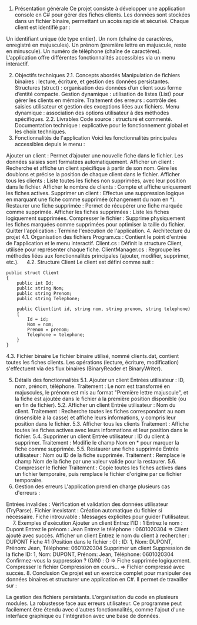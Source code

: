 1. Présentation générale
Ce projet consiste à développer une application console en C# pour gérer des fiches clients. Les données sont stockées dans un fichier binaire, permettant un accès rapide et sécurisé. Chaque client est identifié par :

Un identifiant unique (de type entier).
Un nom (chaîne de caractères, enregistré en majuscules).
Un prénom (première lettre en majuscule, reste en minuscule).
Un numéro de téléphone (chaîne de caractères).
L’application offre différentes fonctionnalités accessibles via un menu interactif.

2. Objectifs techniques
2.1. Concepts abordés
Manipulation de fichiers binaires : lecture, écriture, et gestion des données persistantes.
Structures (struct) : organisation des données d’un client sous forme d’entité compacte.
Gestion dynamique : utilisation de listes (List<Client>) pour gérer les clients en mémoire.
Traitement des erreurs : contrôle des saisies utilisateur et gestion des exceptions liées aux fichiers.
Menu dynamique : association des options utilisateur à des méthodes spécifiques.
2.2. Livrables
Code source : structuré et commenté.
Documentation technique : explicative pour le fonctionnement global et les choix techniques.
3. Fonctionnalités de l'application
Voici les fonctionnalités principales accessibles depuis le menu :

Ajouter un client : Permet d’ajouter une nouvelle fiche dans le fichier. Les données saisies sont formatées automatiquement.
Afficher un client : Recherche et affiche un client spécifique à partir de son nom. Gère les doublons et précise la position de chaque client dans le fichier.
Afficher tous les clients : Liste toutes les fiches non supprimées, avec leur position dans le fichier.
Afficher le nombre de clients : Compte et affiche uniquement les fiches actives.
Supprimer un client : Effectue une suppression logique en marquant une fiche comme supprimée (changement du nom en *).
Restaurer une fiche supprimée : Permet de récupérer une fiche marquée comme supprimée.
Afficher les fiches supprimées : Liste les fiches logiquement supprimées.
Compresser le fichier : Supprime physiquement les fiches marquées comme supprimées pour optimiser la taille du fichier.
Quitter l'application : Termine l'exécution de l'application.
4. Architecture du projet
4.1. Organisation des fichiers
Program.cs : Contient le point d'entrée de l'application et le menu interactif.
Client.cs : Définit la structure Client, utilisée pour représenter chaque fiche.
ClientManager.cs : Regroupe les méthodes liées aux fonctionnalités principales (ajouter, modifier, supprimer, etc.).
 
4.2. Structure Client
Le client est défini comme suit :
```
public struct Client
{
    public int Id;
    public string Nom;
    public string Prenom;
    public string Telephone;

    public Client(int id, string nom, string prenom, string telephone)
    {
        Id = id;
        Nom = nom;
        Prenom = prenom;
        Telephone = telephone;
    }
}
```

4.3. Fichier binaire
Le fichier binaire utilisé, nommé clients.dat, contient toutes les fiches clients. Les opérations (lecture, écriture, modification) s'effectuent via des flux binaires (BinaryReader et BinaryWriter).

5. Détails des fonctionnalités
5.1. Ajouter un client
Entrées utilisateur : ID, nom, prénom, téléphone.
Traitement : Le nom est transformé en majuscules, le prénom est mis au format "Première lettre majuscule", et la fiche est ajoutée dans le fichier à la première position disponible (ou en fin de fichier).
5.2. Afficher un client
Entrée utilisateur : Nom du client.
Traitement : Recherche toutes les fiches correspondant au nom (insensible à la casse) et affiche leurs informations, y compris leur position dans le fichier.
5.3. Afficher tous les clients
Traitement : Affiche toutes les fiches actives avec leurs informations et leur position dans le fichier.
5.4. Supprimer un client
Entrée utilisateur : ID du client à supprimer.
Traitement : Modifie le champ Nom en * pour marquer la fiche comme supprimée.
5.5. Restaurer une fiche supprimée
Entrée utilisateur : Nom ou ID de la fiche supprimée.
Traitement : Remplace le champ Nom de la fiche par une valeur valide pour la restaurer.
5.6. Compresser le fichier
Traitement : Copie toutes les fiches actives dans un fichier temporaire, puis remplace le fichier d'origine par ce fichier temporaire.
6. Gestion des erreurs
L'application prend en charge plusieurs cas d'erreurs :

Entrées invalides : Vérification et validation des données utilisateur (TryParse).
Fichier inexistant : Création automatique du fichier si nécessaire.
Fiche introuvable : Messages explicites pour guider l'utilisateur.
 
7. Exemples d'exécution
Ajouter un client
Entrez l'ID : 1
Entrez le nom : Dupont
Entrez le prénom : Jean
Entrez le téléphone : 0601020304
=> Client ajouté avec succès.
Afficher un client
Entrez le nom du client à rechercher : DUPONT
Fiche #1 (Position dans le fichier : 0) : ID: 1, Nom: DUPONT, Prénom: Jean, Téléphone: 0601020304
Supprimer un client
Suppression de la fiche ID: 1, Nom: DUPONT, Prénom: Jean, Téléphone: 0601020304
Confirmez-vous la suppression ? (O/N) : O
=> Fiche supprimée logiquement.
Compresser le fichier
Compression en cours...
=> Fichier compressé avec succès.
8. Conclusion
Ce projet est un exercice complet pour manipuler des données binaires et structurer une application en C#. Il permet de travailler sur :

La gestion des fichiers persistants.
L’organisation du code en plusieurs modules.
La robustesse face aux erreurs utilisateur.
Ce programme peut facilement être étendu avec d'autres fonctionnalités, comme l'ajout d'une interface graphique ou l'intégration avec une base de données.
